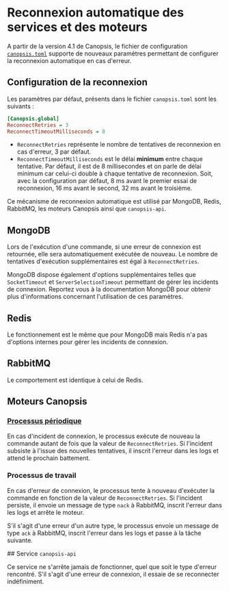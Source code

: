 # Reconnexion automatique des services et des moteurs

A partir de la version 4.1 de Canopsis, le fichier de configuration [`canopsis.toml`](./variables-environnement.md#chemin-dacces-au-fichier-de-configuration-global-canopsistoml) supporte de nouveaux paramètres permettant de configurer la reconnexion automatique en cas d'erreur.

## Configuration de la reconnexion

Les paramètres par défaut, présents dans le fichier `canopsis.toml` sont les suivants :

```ini
[Canopsis.global]
ReconnectRetries = 3
ReconnectTimeoutMilliseconds = 8
```

- `ReconnectRetries` représente le nombre de tentatives de reconnexion en cas d'erreur, 3 par défaut.
- `ReconnectTimeoutMilliseconds` est le délai **minimum** entre chaque tentative. Par défaut, il est de 8 millisecondes et on parle de délai minimum car celui-ci double à chaque tentative de reconnexion. Soit, avec la configuration par défaut, 8 ms avant le premier essai de reconnexion, 16 ms avant le second, 32 ms avant le troisième.

Ce mécanisme de reconnexion automatique est utilisé par MongoDB, Redis, RabbitMQ, les moteurs Canopsis ainsi que `canopsis-api`.

## MongoDB

Lors de l'exécution d'une commande, si une erreur de connexion est retournée, elle sera automatiquement exécutée de nouveau. Le nombre de tentatives d'exécution supplémentaires est égal à `ReconnectRetries`.

MongoDB dispose également d'options supplémentaires telles que `SocketTimeout` et `ServerSelectionTimeout` permettant de gérer les incidents de connexion. Reportez vous à la documentation MongoDB pour obtenir plus d'informations concernant l'utilisation de ces paramètres.

## Redis

Le fonctionnement est le même que pour MongoDB mais Redis n'a pas d'options internes pour gérer les incidents de connexion.

## RabbitMQ

Le comportement est identique à celui de Redis.

## Moteurs Canopsis

### [Processus périodique](../../../guide-utilisation/vocabulaire/#battement)

En cas d'incident de connexion, le processus exécute de nouveau la commande autant de fois que la valeur de `ReconnectRetries`. Si l'incident subsiste à l'issue des nouvelles tentatives, il inscrit l'erreur dans les logs et attend le prochain battement.

### Processus de travail

En cas d'erreur de connexion, le processus tente à nouveau d'exécuter la commande en fonction de la valeur de `ReconnectRetries`. Si l'incident persiste, il envoie un message de type `nack` à RabbitMQ, inscrit l'erreur dans les logs et arrête le moteur.

S'il s'agit d'une erreur d'un autre type, le processus envoie un message de type `ack` à RabbitMQ, inscrit l'erreur dans les logs et passe à la tâche suivante.

## Service `canopsis-api`

Ce service ne s'arrête jamais de fonctionner, quel que soit le type d'erreur rencontré. S'il s'agit d'une erreur de connexion, il essaie de se reconnecter indéfiniment.
